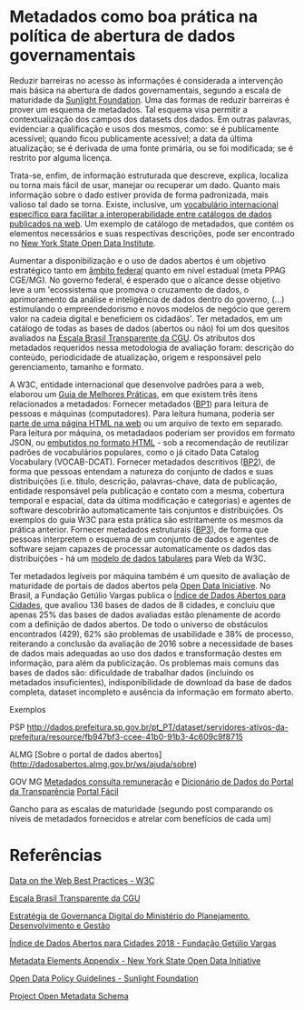 ﻿
# Metadados como boa prática na política de abertura de dados governamentais

Reduzir barreiras no acesso às informações é considerada a intervenção mais básica na abertura de dados governamentais, segundo a escala de maturidade da [Sunlight Foundation](https://sunlightfoundation.com/2019/08/15/an-open-data-maturity-scale-for-cities-to-find-right-sized-solutions/). Uma das formas de reduzir barreiras é prover um esquema de metadados. Tal esquema visa permitir a contextualização dos campos dos datasets dos dados. Em outras palavras, evidenciar a qualificação e usos dos mesmos, como: se é publicamente acessível; quando ficou publicamente acessível; a data da última atualização; se é derivada de uma fonte primária, ou se foi modificada; se é restrito por alguma licença.

Trata-se, enfim, de informação estruturada que descreve, explica, localiza ou torna mais fácil de usar, manejar ou recuperar um dado. Quanto mais informação sobre o dado estiver provida de forma padronizada, mais valioso tal dado se torna. Existe, inclusive, um [vocabulário internacional específico para facilitar a interoperabilidade entre catálogos de dados publicados na web](https://www.w3.org/TR/vocab-dcat/). Um exemplo de catálogo de metadados, que contém os elementos necessários e suas respectivas descrições, pode ser encontrado no [New York State Open Data Institute](http://ny.github.io/open-data-handbook/metadata.html).

Aumentar a disponibilização e o uso de dados abertos é um objetivo estratégico tanto em [âmbito federal](https://www.governodigital.gov.br/EGD/documentos/revisao-da-estrategia-de-governanca-digital-2016-2019.pdf) quanto em nível estadual (meta PPAG CGE/MG). No governo federal, é esperado que o alcance desse objetivo leve a um 'ecossistema que promova o cruzamento de dados, o aprimoramento da análise e inteligência de dados dentro do governo, (...) estimulando o empreendedorismo e novos modelos de negócio que gerem valor na cadeia digital e beneficiem os cidadãos'. Ter metadados, em um catálogo de todas as bases de dados (abertos ou não) foi um dos quesitos avaliados na [Escala Brasil Transparente da CGU](http://transparencia.gov.br/pdf/bfe87072-8531-4dcc-9a9d-d6aefab0c1b7.pdf#catalogo-ou-inventario-de-dados-abertos). Os atributos dos metadados requeridos nessa metodologia de avaliação foram: descrição do conteúdo, periodicidade de atualização, origem e responsável pelo gerenciamento, tamanho e formato.

A W3C, entidade internacional que desenvolve padrões para a web, elaborou um [Guia de Melhores Práticas](https://www.w3.org/TR/dwbp/#metadata), em que existem três itens relacionados a metadados:
Fornecer metadados ([BP1](http://blog.w3c.br/melhores-praticas-dados-na-web-2-forneca-metadados-umapordia/)) para leitura de pessoas e máquinas (computadores). Para leitura humana, poderia ser [parte de uma página HTML na web](https://www.w3.org/TR/dwbp/dwbp-example.html) ou um arquivo de texto em separado. Para leitura por máquina, os metadadaos poderiam ser providos em formato JSON, ou [embutidos no formato HTML](https://www.w3.org/TR/dwbp/dwbp-example.ttl) - sob a recomendação de reutilizar padrões de vocabulários populares, como o já citado Data Catalog Vocabulary (VOCAB-DCAT).
Fornecer metadados descritivos ([BP2](http://blog.w3c.br/melhores-praticas-dados-na-web-3-forneca-metadados-com-parametros-de-localidade/)), de forma que pessoas entendam a natureza do conjunto de dados e suas distribuições (i.e. título, descrição, palavras-chave, data de publicação, entidade responsável pela publicação e contato com a mesma, cobertura temporal e espacial, data da última modificação e categorias) e agentes de software descobrirão automaticamente tais conjuntos e distribuições. Os exemplos do guia W3C para esta prática são estritamente os mesmos da prática anterior.
Fornecer metadados estruturais ([BP3](http://blog.w3c.br/melhores-praticas-dados-na-web-4-forneca-metadados-com-informacoes-estruturais/)), de forma que pessoas interpretem o esquema de um conjunto de dados e agentes de software sejam capazes de processar automaticamente os dados das distribuições - há um [modelo de dados tabulares](https://www.w3.org/TR/2015/REC-tabular-data-model-20151217/) para Web da W3C.

Ter metadados legíveis por máquina também é um quesito de avaliação de maturidade de portais de dados abertos pela [Open Data Iniciative](https://certificates.theodi.org/en/about/badgelevels).
No Brasil, a Fundação Getúlio Vargas publica o [Índice de Dados Abertos para Cidades](https://static.poder360.com.br/2018/05/WEB-I%cc%81ndice-de-dados-abertos-1.pdf), que avaliou 136 bases de dados de 8 cidades, e concluiu que apenas 25% das bases de dados avaliadas estão plenamente de acordo com a definição de dados abertos. De todo o universo de obstáculos encontrados (429), 62% são problemas de usabilidade e 38% de processo, reiterando a conclusão da avaliação de 2016 sobre a necessidade de bases de dados mais adequadas ao uso dos dados e transformação destes em informação, para além da publicização.
Os problemas mais comuns das bases de dados são: dificuldade de trabalhar dados (incluindo os metadados insuficientes), indisponibilidade de download da base de dados completa, dataset incompleto e ausência da informação em formato aberto.

Exemplos

PSP http://dados.prefeitura.sp.gov.br/pt_PT/dataset/servidores-ativos-da-prefeitura/resource/fb947bf3-ccee-41b0-91b3-4c609c9f8715

ALMG [Sobre o portal de dados abertos] (http://dadosabertos.almg.gov.br/ws/ajuda/sobre)

GOV MG [Metadados consulta remuneração](http://www.transparencia.dadosabertos.mg.gov.br/dataset/1e92431e-c154-41fd-8232-a2ae623c53da/resource/3f0f9f3d-ba8d-4fbc-bb29-9a3566f1e5f1/download/metadados.txt) e [Dicionário de Dados do Portal da Transparência](http://www.transparencia.dadosabertos.mg.gov.br/dataset/f9e8e228-17c9-4cbb-aaeb-df05deed4333/resource/e5ff8911-d23c-4e48-855d-d5455807b55c/download/dicionariodedadosportaldatransparencia.xml)
[Portal Fácil](https://dadosabertos.portalfacil.com.br/306/servidores)

Gancho para as escalas de maturidade (segundo post comparando os níveis de metadados fornecidos e atrelar com benefícios de cada um)

# Referências
[Data on the Web Best Practices - W3C](https://www.w3.org/TR/dwbp/)

[Escala Brasil Transparente da CGU](http://transparencia.gov.br/brasiltransparente?ordenarPor=posicao&direcao=asc)

[Estratégia de Governança Digital do Ministério do Planejamento, Desenvolvimento e Gestão](https://www.governodigital.gov.br/EGD/documentos/revisao-da-estrategia-de-governanca-digital-2016-2019.pdf)

[Índice de Dados Abertos para Cidades 2018 - Fundação Getúlio Vargas](https://static.poder360.com.br/2018/05/WEB-I%cc%81ndice-de-dados-abertos-1.pdf)

[Metadata Elements Appendix - New York State Open Data Initiative](http://ny.github.io/open-data-handbook/metadata.html)

[Open Data Policy Guidelines - Sunlight Foundation](https://opendatapolicyhub.sunlightfoundation.com/guidelines/13-metadata/)

[Project Open Metadata Schema](https://project-open-data.cio.gov/v1.1/schema/)
